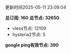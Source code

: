 更新时间2025-05-11 23:09:04

**总订阅: 160**
**总节点: 32650**
- vless节点: 12109
- hysteria2节点: 5

**google ping有效节点: 390**
